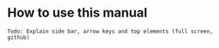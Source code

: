 How to use this manual
======================

```{todo}
Todo: Explain side bar, arrow keys and top elements (full screen, github)
```